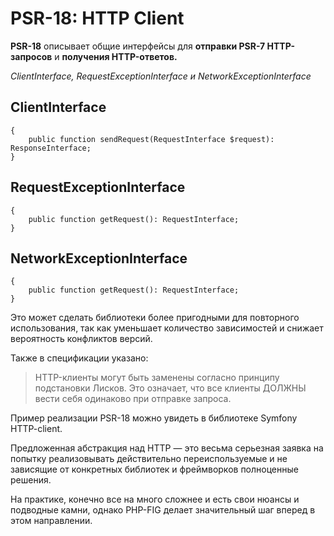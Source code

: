 # PSR-18: HTTP Client
**PSR-18** описывает общие интерфейсы для **отправки PSR-7 HTTP-запросов** и **получения HTTP-ответов.**

*ClientInterface, RequestExceptionInterface и NetworkExceptionInterface*

## ClientInterface
```interface ClientInterface
{
    public function sendRequest(RequestInterface $request): ResponseInterface;
}
```

## RequestExceptionInterface
```interface RequestExceptionInterface extends ClientExceptionInterface
{
    public function getRequest(): RequestInterface;
}
```

## NetworkExceptionInterface
```interface NetworkExceptionInterface extends ClientExceptionInterface
{
    public function getRequest(): RequestInterface;
}
```

Это может сделать библиотеки более пригодными для повторного использования, так как уменьшает количество зависимостей и снижает вероятность конфликтов версий.

Также в спецификации указано:
> HTTP-клиенты могут быть заменены согласно принципу подстановки Лисков.
Это означает, что все клиенты ДОЛЖНЫ вести себя одинаково при отправке запроса.

Пример реализации PSR-18 можно увидеть в библиотеке Symfony HTTP-client.

Предложенная абстракция над HTTP — это весьма серьезная заявка на попытку реализовывать действительно переиспользуемые и не зависящие от конкретных библиотек и фреймворков полноценные решения.

На практике, конечно все на много сложнее и есть свои нюансы и подводные камни, однако PHP-FIG делает значительный шаг вперед в этом направлении.
